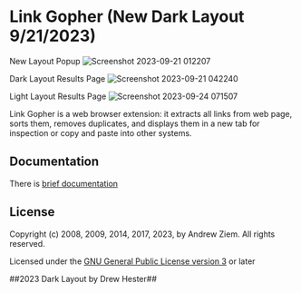 # Link Gopher (New Dark Layout 9/21/2023)

New Layout Popup
![Screenshot 2023-09-21 012207](https://github.com/Labryn/linkgopher/assets/2816895/dbd2ef4c-3a2d-4bb7-b3ab-b69e7fffeb51)

Dark Layout Results Page
![Screenshot 2023-09-21 042240](https://github.com/Labryn/linkgopher/assets/2816895/2fcc472e-81fe-4e40-9242-8da03ede91eb)

Light Layout Results Page
![Screenshot 2023-09-24 071507](https://github.com/Labryn/linkgopher/assets/2816895/76a49f07-f419-48bc-a273-a3fd463cad3e)


Link Gopher is a web browser extension: it extracts all links from web page, sorts them, removes duplicates, and displays them in a new tab for inspection or copy and paste into other systems.


## Documentation
There is [brief documentation](https://sites.google.com/site/linkgopher/Home)

## License
Copyright (c) 2008, 2009, 2014, 2017, 2023, by Andrew Ziem. All rights reserved.

Licensed under the [GNU General Public License version 3](https://www.gnu.org/licenses/gpl-3.0.en.html) or later

##2023 Dark Layout by Drew Hester##
